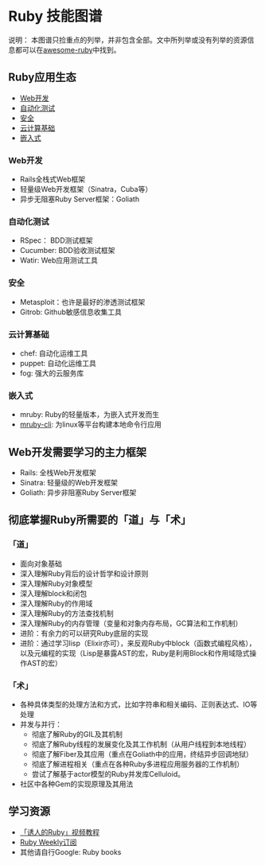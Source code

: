 # Ruby 技能图谱

说明： 本图谱只捡重点的列举，并非包含全部。文中所列举或没有列举的资源信息都可以在[awesome-ruby](https://github.com/markets/awesome-ruby)中找到。

## Ruby应用生态

* [Web开发](#Web开发)
* [自动化测试](#自动化测试)
* [安全](#安全)
* [云计算基础](#云计算基础)
* [嵌入式](#嵌入式)

### Web开发

- Rails全栈式Web框架
- 轻量级Web开发框架（Sinatra，Cuba等）
- 异步无阻塞Ruby Server框架：Goliath

### 自动化测试

- RSpec： BDD测试框架
- Cucumber: BDD验收测试框架
- Watir: Web应用测试工具


### 安全

- Metasploit：也许是最好的渗透测试框架
- Gitrob: Github敏感信息收集工具

### 云计算基础

- chef:   自动化运维工具
- puppet: 自动化运维工具
- fog: 强大的云服务库

### 嵌入式

- mruby:  Ruby的轻量版本，为嵌入式开发而生
- [mruby-cli](https://github.com/hone/mruby-cli): 为linux等平台构建本地命令行应用

## Web开发需要学习的主力框架

- Rails: 全栈Web开发框架
- Sinatra: 轻量级的Web开发框架
- Goliath: 异步非阻塞Ruby Server框架

## 彻底掌握Ruby所需要的「道」与「术」

### 「道」

- 面向对象基础
- 深入理解Ruby背后的设计哲学和设计原则
- 深入理解Ruby对象模型
- 深入理解block和闭包
- 深入理解Ruby的作用域
- 深入理解Ruby的方法查找机制
- 深入理解Ruby的内存管理（变量和对象内存布局，GC算法和工作机制）
- 进阶：有余力的可以研究Ruby底层的实现
- 进阶：通过学习lisp（Elixir亦可），来反观Ruby中block（函数式编程风格），以及元编程的实现（Lisp是暴露AST的宏，Ruby是利用Block和作用域隐式操作AST的宏）


### 「术」

- 各种具体类型的处理方法和方式，比如字符串和相关编码、正则表达式、IO等处理
- 并发与并行：
  - 彻底了解Ruby的GIL及其机制
  - 彻底了解Ruby线程的发展变化及其工作机制（从用户线程到本地线程）
  - 彻底了解Fiber及其应用（重点在Goliath中的应用，终结异步回调地狱）
  - 彻底了解进程相关（重点在各种Ruby多进程应用服务器的工作机制）
  - 尝试了解基于actor模型的Ruby并发库Celluloid。
- 社区中各种Gem的实现原理及其用法

## 学习资源


- [「诱人的Ruby」视频教程](http://edu.51cto.com/lecturer/index/user_id-140924.html)
- [Ruby Weekly订阅](http://rubyweekly.com/)
- 其他请自行Google: Ruby books
